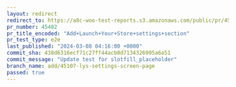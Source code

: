 ```yaml
---
layout: redirect
redirect_to: https://a8c-woo-test-reports.s3.amazonaws.com/public/pr/45402/e2e/index.html
pr_number: 45402
pr_title_encoded: "Add+Launch+Your+Store+settings+section"
pr_test_type: e2e
last_published: "2024-03-08 04:16:00 +0000"
commit_sha: 438d6316ecf71c27ff44acb0d7134326995a6a51
commit_message: "Update test for slotfill_placeholder"
branch_name: add/45107-lys-settings-screen-page
passed: true
---
```

